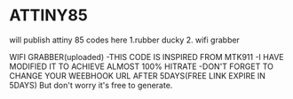 # ATTINY85
will publish attiny 85 codes here 
1.rubber ducky
2. wifi grabber

WIFI GRABBER(uploaded)
-THIS CODE IS INSPIRED FROM MTK911
-I HAVE MODIFIED IT TO ACHIEVE ALMOST 100% HITRATE
-DON'T FORGET TO CHANGE YOUR WEEBHOOK URL AFTER 5DAYS(FREE LINK EXPIRE IN 5DAYS) But don't worry it's free to generate.
